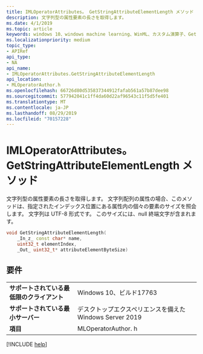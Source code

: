 ```yaml
---
title: IMLOperatorAttributes。 GetStringAttributeElementLength メソッド
description: 文字列型の属性要素の長さを取得します。
ms.date: 4/1/2019
ms.topic: article
keywords: windows 10、windows machine learning、WinML、カスタム演算子、GetStringAttributeElementLength
ms.localizationpriority: medium
topic_type:
- APIRef
api_type:
- NA
api_name:
- IMLOperatorAttributes.GetStringAttributeElementLength
api_location:
- MLOperatorAuthor.h
ms.openlocfilehash: 66726d80d535837344912fafab561a57b87dee98
ms.sourcegitcommit: 577942041c1ff4da60d22af96543c11f5d5fe401
ms.translationtype: MT
ms.contentlocale: ja-JP
ms.lasthandoff: 08/29/2019
ms.locfileid: "70157228"
---
```

# <a name="imloperatorattributesgetstringattributeelementlength-method"></a>IMLOperatorAttributes。 GetStringAttributeElementLength メソッド

文字列型の属性要素の長さを取得します。 文字列配列の属性の場合、このメソッドは、指定されたインデックス位置にある属性内の個々の要素のサイズを照会します。 文字列は UTF-8 形式です。  このサイズには、null 終端文字が含まれます。

```cpp
void GetStringAttributeElementLength(
    _In_z_ const char* name,
    uint32_t elementIndex,
    _Out_ uint32_t* attributeElementByteSize)
```

## <a name="requirements"></a>要件

| | |
|-|-|
| **サポートされている最低限のクライアント** | Windows 10、ビルド17763 |
| **サポートされている最小サーバー** | デスクトップエクスペリエンスを備えた Windows Server 2019 |
| **項目** | MLOperatorAuthor. h |

[!INCLUDE [help](../../includes/get-help.md)]
